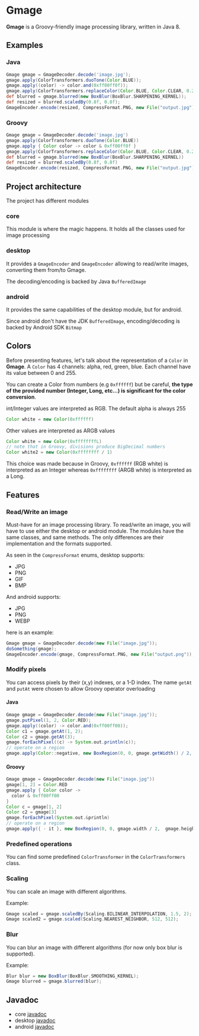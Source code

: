 # Gmage

**Gmage** is a Groovy-friendly image processing library, written in Java 8.

## Examples

### Java

```groovy
Gmage gmage = GmageDecoder.decode('image.jpg');
gmage.apply(ColorTransformers.duoTone(Color.BLUE));
gmage.apply((color) -> color.and(0xff00ff0f));
gmage.apply(ColorTransformers.replaceColor(Color.BLUE, Color.CLEAR, 0.25f));
def blurred = gmage.blurred(new BoxBlur(BoxBlur.SHARPENING_KERNEL));
def resized = blurred.scaledBy(0.8f, 0.8f);
GmageEncoder.encode(resized, CompressFormat.PNG, new File("output.jpg"));
```

### Groovy

```groovy
Gmage gmage = GmageDecoder.decode('image.jpg')
gmage.apply(ColorTransformers.duoTone(Color.BLUE))
gmage.apply { Color color -> color & 0xff00ff0f }
gmage.apply(ColorTransformers.replaceColor(Color.BLUE, Color.CLEAR, 0.25f))
def blurred = gmage.blurred(new BoxBlur(BoxBlur.SHARPENING_KERNEL))
def resized = blurred.scaledBy(0.8f, 0.8f)
GmageEncoder.encode(resized, CompressFormat.PNG, new File("output.jpg"))
```

## Project architecture

The project has different modules

### core

This module is where the magic happens. It holds all the classes used for image processing

### desktop

It provides a `GmageEncoder` and `GmageEncoder` allowing to read/write images, converting them
from/to Gmage.

The decoding/encoding is backed by Java `BufferedImage`

### android

It provides the same capabilities of the desktop module, but for android.

Since android don't have the JDK `BufferedImage`, encoding/decoding is backed by Android
SDK `Bitmap`

## Colors

Before presenting features, let's talk about the representation of a `Color` in **Gmage**. A `Color`
has 4 channels: alpha, red, green, blue. Each channel have its value between 0 and 255.

You can create a Color from numbers (e.g `0xffffff`) but be careful,
**the type of the provided number (Integer, Long, etc...) is significant for the color conversion**.

int/Integer values are interpreted as RGB. The default alpha is always 255

```groovy
Color white = new Color(0xffffff)
```

Other values are interpreted as ARGB values

```groovy
Color white = new Color(0xffffffffL)
// note that in Groovy, divisions produce BigDecimal numbers
Color white2 = new Color(0xffffffff / 1)
```

This choice was made because in Groovy, `0xffffff` (RGB white) is interpreted as an Integer whereas
`0xffffffff` (ARGB white) is interpreted as a Long.

## Features

### Read/Write an image

Must-have for an image processing library. To read/write an image, you will have to use either the
desktop or android module. The modules have the same classes, and same methods. The only differences
are their implementation and the formats supported.

As seen in the `CompressFormat` enums, desktop supports:

- JPG
- PNG
- GIF
- BMP

And android supports:

- JPG
- PNG
- WEBP

here is an example:

```groovy
Gmage gmage = GmageDecoder.decode(new File("image.jpg"));
doSomething(gmage);
GmageEncoder.encode(gmage, CompressFormat.PNG, new File("output.png"));
```

### Modify pixels

You can access pixels by their (x,y) indexes, or a 1-D index. The name `getAt` and `putAt` were
chosen to allow Groovy operator overloading

#### Java

```groovy
Gmage gmage = GmageDecoder.decode(new File("image.jpg"));
gmage.putPixel(1, 2, Color.RED);
gmage.apply((color) -> color.and(0xff00ff00));
Color c1 = gmage.getAt(1, 2);
Color c2 = gmage.getAt(3);
gmage.forEachPixel((c) -> System.out.println(c));
// operate on a region
gmage.apply(Color::negative, new BoxRegion(0, 0, gmage.getWidth() / 2,  gmage.getHeight() / 2));
```

#### Groovy

```groovy
Gmage gmage = GmageDecoder.decode(new File("image.jpg"))
gmage[1, 2] = Color.RED
gmage.apply { Color color ->
  color & 0xff00ff00
}
Color c = gmage[1, 2]
Color c2 = gmage[3]
gmage.forEachPixel(System.out.&println)
// operate on a region
gmage.apply({ - it }, new BoxRegion(0, 0, gmage.width / 2,  gmage.height / 2))
```

### Predefined operations

You can find some predefined `ColorTransformer` in the `ColorTransformers` class.

### Scaling

You can scale an image with different algorithms.

Example:

```groovy
Gmage scaled = gmage.scaledBy(Scaling.BILINEAR_INTERPOLATION, 1.5, 2);
Gmage scaled2 = gmage.scaled(Scaling.NEAREST_NEIGHBOR, 512, 512);
```

### Blur

You can blur an image with different algorithms (for now only box blur is supported).

Example:

```groovy
Blur blur = new BoxBlur(BoxBlur.SMOOTHING_KERNEL);
Gmage blurred = gmage.blurred(blur);
```

## Javadoc
- core [javadoc](https://tambapps.github.io/gmage/javadoc/gmage-core/)
- desktop [javadoc](https://tambapps.github.io/gmage/javadoc/gmage-desktop/)
- android [javadoc](https://tambapps.github.io/gmage/javadoc/gmage-android/)